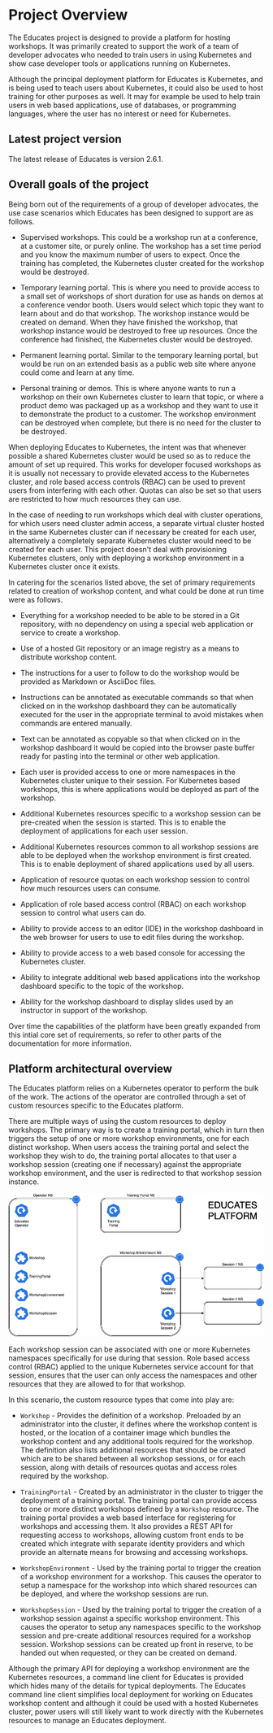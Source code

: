 Project Overview
================

The Educates project is designed to provide a platform for hosting workshops. It was primarily created to support the work of a team of developer advocates who needed to train users in using Kubernetes and show case developer tools or applications running on Kubernetes.

Although the principal deployment platform for Educates is Kubernetes, and is being used to teach users about Kubernetes, it could also be used to host training for other purposes as well. It may for example be used to help train users in web based applications, use of databases, or programming languages, where the user has no interest or need for Kubernetes.

Latest project version
----------------------

The latest release of Educates is version 2.6.1.

Overall goals of the project
----------------------------

Being born out of the requirements of a group of developer advocates, the use case scenarios which Educates has been designed to support are as follows.

* Supervised workshops. This could be a workshop run at a conference, at a customer site, or purely online. The workshop has a set time period and you know the maximum number of users to expect. Once the training has completed, the Kubernetes cluster created for the workshop would be destroyed.

* Temporary learning portal. This is where you need to provide access to a small set of workshops of short duration for use as hands on demos at a conference vendor booth. Users would select which topic they want to learn about and do that workshop. The workshop instance would be created on demand. When they have finished the workshop, that workshop instance would be destroyed to free up resources. Once the conference had finished, the Kubernetes cluster would be destroyed.

* Permanent learning portal. Similar to the temporary learning portal, but would be run on an extended basis as a public web site where anyone could come and learn at any time.

* Personal training or demos. This is where anyone wants to run a workshop on their own Kubernetes cluster to learn that topic, or where a product demo was packaged up as a workshop and they want to use it to demonstrate the product to a customer. The workshop environment can be destroyed when complete, but there is no need for the cluster to be destroyed.

When deploying Educates to Kubernetes, the intent was that whenever possible a shared Kubernetes cluster would be used so as to reduce the amount of set up required. This works for developer focused workshops as it is usually not necessary to provide elevated access to the Kubernetes cluster, and role based access controls (RBAC) can be used to prevent users from interfering with each other. Quotas can also be set so that users are restricted to how much resources they can use.

In the case of needing to run workshops which deal with cluster operations, for which users need cluster admin access, a separate virtual cluster hosted in the same Kubernetes cluster can if necessary be created for each user, alternatively a completely separate Kubernetes cluster would need to be created for each user. This project doesn't deal with provisioning Kubernetes clusters, only with deploying a workshop environment in a Kubernetes cluster once it exists.

In catering for the scenarios listed above, the set of primary requirements related to creation of workshop content, and what could be done at run time were as follows.

* Everything for a workshop needed to be able to be stored in a Git repository, with no dependency on using a special web application or service to create a workshop.

* Use of a hosted Git repository or an image registry as a means to distribute workshop content.

* The instructions for a user to follow to do the workshop would be provided as Markdown or AsciiDoc files.

* Instructions can be annotated as executable commands so that when clicked on in the workshop dashboard they can be automatically executed for the user in the appropriate terminal to avoid mistakes when commands are entered manually.

* Text can be annotated as copyable so that when clicked on in the workshop dashboard it would be copied into the browser paste buffer ready for pasting into the terminal or other web application.

* Each user is provided access to one or more namespaces in the Kubernetes cluster unique to their session. For Kubernetes based workshops, this is where applications would be deployed as part of the workshop. 

* Additional Kubernetes resources specific to a workshop session can be pre-created when the session is started. This is to enable the deployment of applications for each user session.

* Additional Kubernetes resources common to all workshop sessions are able to be deployed when the workshop environment is first created. This is to enable deployment of shared applications used by all users.

* Application of resource quotas on each workshop session to control how much resources users can consume.

* Application of role based access control (RBAC) on each workshop session to control what users can do.

* Ability to provide access to an editor (IDE) in the workshop dashboard in the web browser for users to use to edit files during the workshop.

* Ability to provide access to a web based console for accessing the Kubernetes cluster.

* Ability to integrate additional web based applications into the workshop dashboard specific to the topic of the workshop.

* Ability for the workshop dashboard to display slides used by an instructor in support of the workshop.

Over time the capabilities of the platform have been greatly expanded from this intial core set of requirements, so refer to other parts of the documentation for more information.

Platform architectural overview
-------------------------------

The Educates platform relies on a Kubernetes operator to perform the bulk of the work. The actions of the operator are controlled through a set of custom resources specific to the Educates platform.

There are multiple ways of using the custom resources to deploy workshops. The primary way is to create a training portal, which in turn then triggers the setup of one or more workshop environments, one for each distinct workshop. When users access the training portal and select the workshop they wish to do, the training portal allocates to that user a workshop session (creating one if necessary) against the appropriate workshop environment, and the user is redirected to that workshop session instance.

![](architectural-overview.png)

Each workshop session can be associated with one or more Kubernetes namespaces specifically for use during that session. Role based access control (RBAC) applied to the unique Kubernetes service account for that session, ensures that the user can only access the namespaces and other resources that they are allowed to for that workshop.

In this scenario, the custom resource types that come into play are:

* ``Workshop`` - Provides the definition of a workshop. Preloaded by an administrator into the cluster, it defines where the workshop content is hosted, or the location of a container image which bundles the workshop content and any additional tools required for the workshop. The definition also lists additional resources that should be created which are to be shared between all workshop sessions, or for each session, along with details of resources quotas and access roles required by the workshop.

* ``TrainingPortal`` - Created by an administrator in the cluster to trigger the deployment of a training portal. The training portal can provide access to one or more distinct workshops defined by a ``Workshop`` resource. The training portal provides a web based interface for registering for workshops and accessing them. It also provides a REST API for requesting access to workshops, allowing custom front ends to be created which integrate with separate identity providers and which provide an alternate means for browsing and accessing workshops.

* ``WorkshopEnvironment`` - Used by the training portal to trigger the creation of a workshop environment for a workshop. This causes the operator to setup a namespace for the workshop into which shared resources can be deployed, and where the workshop sessions are run.

* ``WorkshopSession`` - Used by the training portal to trigger the creation of a workshop session against a specific workshop environment. This causes the operator to setup any namespaces specific to the workshop session and pre-create additional resources required for a workshop session. Workshop sessions can be created up front in reserve, to be handed out when requested, or they can be created on demand.

Although the primary API for deploying a workshop environment are the Kubernetes resources, a command line client for Educates is provided which hides many of the details for typical deployments. The Educates command line client simplifies local deployment for working on Educates workshop content and although it could be used with a hosted Kubernetes cluster, power users will still likely want to work directly with the Kubernetes resources to manage an Educates deployment.
